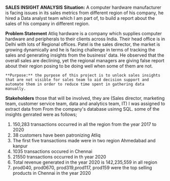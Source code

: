 **SALES INSIGHT ANALYSIS**
**Situation:** A computer hardware manufacturer is facing issues in its sales metrics from different region of his company, he hired a Data analyst team which I am part of, to build a report about the sales of his company in different region.

**Problem Statement**
Atliq hardware is a company which supplies computer hardware and peripherals to their clients across India. Their head office is in Delhi with lots of Regional offices. Patel is the sales director, the market is growing dynamically and he is facing challenge in terms of tracking the sales and generating insights from the business’ data. He observed that the overall sales are declining, yet the regional managers are giving false report about their region posing to be doing well when some of them are not.

	**Purpose:** the purpose of this project is to unlock sales insights that are not visible for sales team to aid decision support and automate them in order to reduce time spent in gathering data manually.
 **Stakeholders** those that will be involved, they are (Sales director, marketing team, customer service team, data and analytics team, IT)
I was assigned to extract data from From the company's database usinng SQL. some of the insights genrated were as follows;

1. 150,283 transactions occurred in all the region from the year 2017 to 2020
2. 38 customers have been patronizing Atliq
3. The first five transactions made were in two region Ahmedabad and kanpur
4. 1035 transactions occured in Chennai
5. 21550 transactions occurred in th year 2020
6. Total revenue generated in the year 2020 is 142,235,559 in all region
7. prod040, prod0670, prod319,prod117, prod159 were the top selling products in Chennai in the year 2020
